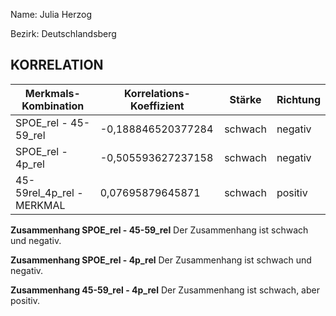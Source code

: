 Name: Julia Herzog

Bezirk: Deutschlandsberg

## KORRELATION


| Merkmals-Kombination | Korrelations-Koeffizient | Stärke | Richtung |
|----------------------|--------------------------|--------|----------|
| SPOE_rel - 45-59_rel | -0,188846520377284 | schwach | negativ |
| SPOE_rel - 4p_rel | -0,505593627237158 | schwach | negativ |
| 45-59rel_4p_rel - MERKMAL | 0,07695879645871 | schwach | positiv |


**Zusammenhang SPOE_rel - 45-59_rel**
Der Zusammenhang ist schwach und negativ.

**Zusammenhang SPOE_rel - 4p_rel**
Der Zusammenhang ist schwach und negativ.

**Zusammenhang 45-59_rel - 4p_rel**
Der Zusammenhang ist schwach, aber positiv.
